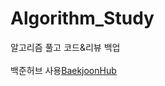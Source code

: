 # Algorithm_Study

알고리즘 풀고 코드&리뷰 백업<br/><br/>
백준허브 사용[BaekjoonHub](https://github.com/BaekjoonHub/BaekjoonHub)
